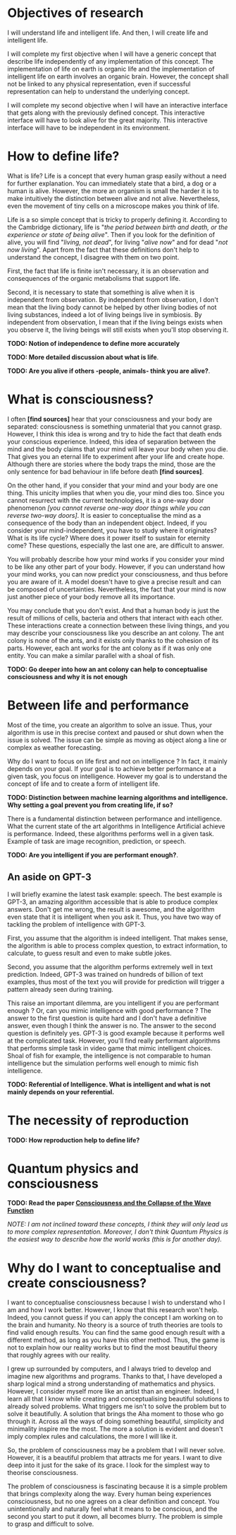 # Objectives of research

I will understand life and intelligent life. And then, I will create life and intelligent life.

I will complete my first objective when I will have a generic concept that describe life independently of any implementation of this concept.  The implementation of life on earth is organic life and the implementation of intelligent life on earth involves an organic brain. However, the concept shall not be linked to any physical representation, even if successful representation can help to understand the underlying concept.

I will complete my second objective when I will have an interactive interface that gets along with the previously defined concept. This interactive interface will have to look alive for the great majority. This interactive interface will have to be independent in its environment.


# How to define life?

What is life? Life is a concept that every human grasp easily without a need for further explanation. You can immediately state that a bird, a dog or a human is alive. However, the more an organism is small the harder it is to make intuitively the distinction between alive and not alive. Nevertheless, even the movement of tiny cells on a microscope makes you think of life.

Life is a so simple concept that is tricky to properly defining it. According to the Cambridge dictionary, life is "*the period between birth and death, or the experience or state of being alive*". Then if you look for the definition of alive, you will find "*living, not dead*", for living "*alive now*" and for dead "*not now living*". Apart from the fact that these definitions don't help to understand the concept, I disagree with them on two point.

First, the fact that life is finite isn't necessary, it is an observation and consequences of the organic metabolisms that support life.

Second, it is necessary to state that something is alive when it is independent from observation. By independent from observation, I don't mean that the living body cannot be helped by other living bodies of not living substances, indeed a lot of living beings live in symbiosis. By independent from observation, I mean that if the living beings exists when you observe it, the living beings will still exists when you'll stop observing it.

**TODO: Notion of independence to define more accurately**

**TODO: More detailed discussion about what is life**.

**TODO: Are you alive if others -people, animals- think you are alive?**.

# What is consciousness?

I often **[find sources]** hear that your consciousness and your body are separated: consciousness is something unmaterial that you cannot grasp. However, I think this idea is wrong and try to hide the fact that death ends your conscious experience. Indeed, this idea of separation between the mind and the body claims that your mind will leave your body when you die. That gives you an eternal life to experiment after your life and create hope. Although there are stories where the body traps the mind, those are the only sentence for bad behaviour in life before death **[find sources]**.

On the other hand, if you consider that your mind and your body are one thing. This unicity implies that when you die, your mind dies too. Since you cannot resurrect with the current technologies, it is a one-way door phenomenon *[you cannot reverse one-way door things while you can reverse two-way doors]*. It is easier to conceptualise the mind as a consequence of the body than an independent object. Indeed, if you consider your mind-independent, you have to study where it originates? What is its life cycle? Where does it power itself to sustain for eternity come? These questions, especially the last one are, are difficult to answer.

You will probably describe how your mind works if you consider your mind to be like any other part of your body. However, if you can understand how your mind works, you can now predict your consciousness, and thus before you are aware of it. A model doesn't have to give a precise result and can be composed of uncertainties. Nevertheless, the fact that your mind is now just another piece of your body remove all its importance.

You may conclude that you don't exist. And that a human body is just the result of millions of cells, bacteria and others that interact with each other. These interactions create a connection between these living things, and you may describe your consciousness like you describe an ant colony. The ant colony is none of the ants, and it exists only thanks to the cohesion of its parts. However, each ant works for the ant colony as if it was only one entity. You can make a similar parallel with a shoal of fish.

**TODO: Go deeper into how an ant colony can help to conceptualise consciousness and why it is not enough**

# Between life and performance

Most of the time, you create an algorithm to solve an issue. Thus, your algorithm is use in this precise context and paused or shut down when the issue is solved. The issue can be simple as moving as object along a line or complex as weather forecasting.

Why do I want to focus on life first and not on intelligence ? In fact, it mainly depends on your goal. If your goal is to achieve better performance at a given task, you focus on intelligence. However my goal is to understand the concept of life and to create a form of intelligent life.

**TODO: Distinction between machine learning algorithms and intelligence. Why setting a goal prevent you from creating life, if so?**

There is a fundamental distinction between performance and intelligence. What the current state of the art algorithms in Intelligence Artificial achieve is performance. Indeed, these algorithms performs well in a given task. Example of task are image recognition, prediction, or speech.

**TODO: Are you intelligent if you are performant enough?**.

## An aside on GPT-3

I will briefly examine the latest task example: speech. The best example is GPT-3, an amazing algorithm accessible that is able to produce complex answers. Don't get me wrong, the result is awesome, and the algorithm even state that it is intelligent when you ask it. Thus, you have two way of tackling the problem of intelligence with GPT-3.

First, you assume that the algorithm is indeed intelligent. That makes sense, the algorithm is able to process complex question, to extract information, to calculate, to guess result and even to make subtle jokes.

Second, you assume that the algorithm performs extremely well in text prediction. Indeed, GPT-3 was trained on hundreds of billion of text examples, thus most of the text you will provide for prediction will trigger a pattern already seen during training.

This raise an important dilemma, are you intelligent if you are performant enough ? Or, can you mimic intelligence with good performance ? The answer to the first question is quite hard and I don't have a definitive answer, even though I think the answer is no. The answer to the second question is definitely yes. GPT-3 is good example because it performs well at the complicated task. However, you'll find really performant algorithms that performs simple task in video game that mimic intelligent choices. Shoal of fish for example, the intelligence is not comparable to human intelligence but the simulation performs well enough to mimic fish intelligence.

**TODO: Referential of Intelligence. What is intelligent and what is not mainly depends on your referential.**

# The necessity of reproduction

**TODO: How reproduction help to define life?**

# Quantum physics and consciousness

**TODO: Read the paper [Consciousness and the Collapse of the Wave Function](https://philpapers.org/archive/CHACAT-24.pdf)**

*NOTE: I am not inclined toward these concepts, I think they will only lead us to more complex representation. Moreover, I don't think Quantum Physics is the easiest way to describe how the world works (this is for another day).*

# Why do I want to conceptualise and create consciousness?

I want to conceptualise consciousness because I wish to understand who I am and how I work better. However, I know that this research won't help. Indeed, you cannot guess if you can apply the concept I am working on to the brain and humanity. No theory is a source of truth theories are tools to find valid enough results. You can find the same good enough result with a different method, as long as you have this other method. Thus, the game is not to explain how our reality works but to find the most beautiful theory that roughly agrees with our reality.

I grew up surrounded by computers, and I always tried to develop and imagine new algorithms and programs. Thanks to that, I have developed a sharp logical mind a strong understanding of mathematics and physics. However, I consider myself more like an artist than an engineer. Indeed, I learn all that I know while creating and conceptualising beautiful solutions to already solved problems. What triggers me isn't to solve the problem but to solve it beautifully. A solution that brings the Aha moment to those who go through it.
Across all the ways of doing something beautiful, simplicity and minimality inspire me the most. The more a solution is evident and doesn't imply complex rules and calculations, the more I will like it.

So, the problem of consciousness may be a problem that I will never solve. However, it is a beautiful problem that attracts me for years. I want to dive deep into it just for the sake of its grace. I look for the simplest way to theorise consciousness.

The problem of consciousness is fascinating because it is a simple problem that brings complexity along the way. Every human being experiences consciousness, but no one agrees on a clear definition and concept. You unintentionally and naturally feel what it means to be conscious, and the second you start to put it down, all becomes blurry. The problem is simple to grasp and difficult to solve.
